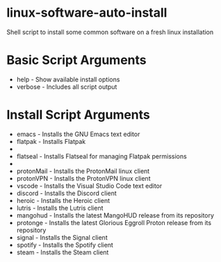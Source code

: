 # linux-software-auto-install
<p>Shell script to install some common software on a fresh linux installation</p>

<h1>Basic Script Arguments</h1>
    <ul>
        <li>help - Show available install options</li>
        <li>verbose - Includes all script output</li>
    </ul>

<h1>Install Script Arguments</h1>
    <ul>
        <li>emacs - Installs the GNU Emacs text editor</li>
        <li>flatpak - Installs Flatpak<li>
        <li>flatseal - Installs Flatseal for managing Flatpak permissions<li>
        <li>protonMail - Installs the ProtonMail linux client</li>
        <li>protonVPN - Installs the ProtonVPN linux client</li>
        <li>vscode - Installs the Visual Studio Code text editor</li>
        <li>discord - Installs the Discord client</li>
        <li>heroic - Installs the Heroic client</li>
        <li>lutris - Installs the Lutris client</li>
        <li>mangohud - Installs the latest MangoHUD release from its repository</li>
        <li>protonge - Installs the latest Glorious Eggroll Proton release from its repository</li>
        <li>signal - Installs the Signal client</li>
        <li>spotify - Installs the Spotify client</li>
        <li>steam - Installs the Steam client</li>
    </ul> 
